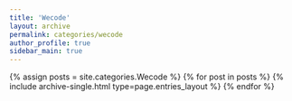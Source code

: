 ```yaml
---
title: 'Wecode'
layout: archive
permalink: categories/wecode
author_profile: true
sidebar_main: true
---
```


{% assign posts = site.categories.Wecode %}
{% for post in posts %} {% include archive-single.html type=page.entries_layout %} {% endfor %}

